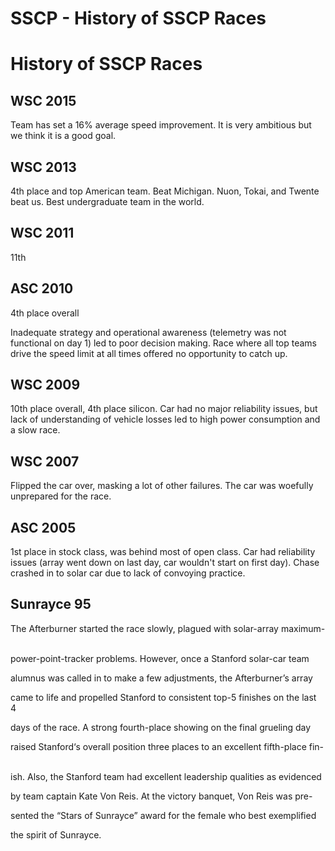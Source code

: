 # SSCP - History of SSCP Races

# History of SSCP Races

## WSC 2015

[](#h.rj6h54d0bcwr)

Team has set a 16% average speed improvement. It is very ambitious but we think it is a good goal. 

## WSC 2013

[](#h.el2ebfbxj05l)

4th place and top American team. Beat Michigan. Nuon, Tokai, and Twente beat us. Best undergraduate team in the world. 

## WSC 2011

[](#h.qqwgha7g7vil)

11th

## ASC 2010

[](#h.bnq4p5jrcpw)

4th place overall

Inadequate strategy and operational awareness (telemetry was not functional on day 1) led to poor decision making. Race where all top teams drive the speed limit at all times offered no opportunity to catch up.

## WSC 2009

[](#h.ke3w8a5i5mul)

10th place overall, 4th place silicon. Car had no major reliability issues, but lack of understanding of vehicle losses led to high power consumption and a slow race.

## WSC 2007

[](#h.4hxklbmyy5de)

Flipped the car over, masking a lot of other failures. The car was woefully unprepared for the race.

## ASC 2005

[](#h.uognnxfoys8v)

1st place in stock class, was behind most of open class. Car had reliability issues (array went down on last day, car wouldn't start on first day). Chase crashed in to solar car due to lack of convoying practice.

## Sunrayce 95

[](#h.hppk5ab8i103)

The Afterburner started the race slowly, plagued with solar-array maximum- 

power-point-tracker problems. However, once a Stanford solar-car team 

alumnus was called in to make a few adjustments, the Afterburner’s array 

came to life and propelled Stanford to consistent top-5 finishes on the last 4 

days of the race. A strong fourth-place showing on the final grueling day 

raised Stanford‘s overall position three places to an excellent fifth-place fin- 

ish. Also, the Stanford team had excellent leadership qualities as evidenced 

by team captain Kate Von Reis. At the victory banquet, Von Reis was pre- 

sented the “Stars of Sunrayce” award for the female who best exemplified 

the spirit of Sunrayce. 

